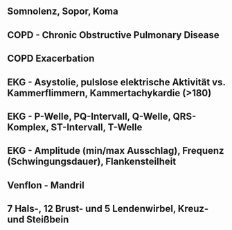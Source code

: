 ## Somnolenz, Sopor, Koma

## COPD - Chronic Obstructive Pulmonary Disease

## COPD Exacerbation

## EKG - Asystolie, pulslose elektrische Aktivität vs. Kammerflimmern, Kammertachykardie (>180)

## EKG - P-Welle, PQ-Intervall, Q-Welle, QRS-Komplex, ST-Intervall, T-Welle

## EKG - Amplitude (min/max Ausschlag), Frequenz (Schwingungsdauer), Flankensteilheit

## Venflon - Mandril

##  7 Hals-, 12 Brust- und 5 Lendenwirbel, Kreuz- und Steißbein
